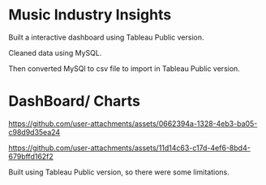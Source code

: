 # Music Industry Insights
Built a interactive dashboard using Tableau Public version. 

Cleaned data using MySQL.

Then converted MySQl to csv file to import in Tableau Public version.


# DashBoard/ Charts

https://github.com/user-attachments/assets/0662394a-1328-4eb3-ba05-c98d9d35ea24




https://github.com/user-attachments/assets/11d14c63-c17d-4ef6-8bd4-679bffd162f2

Built using Tableau Public version, so there were some limitations.

